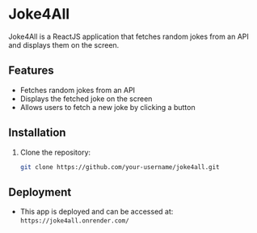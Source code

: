 # Joke4All

Joke4All is a ReactJS application that fetches random jokes from an API and displays them on the screen.

## Features

- Fetches random jokes from an API
- Displays the fetched joke on the screen
- Allows users to fetch a new joke by clicking a button

## Installation

1. Clone the repository:

   ```bash
   git clone https://github.com/your-username/joke4all.git

## Deployment

- This app is deployed and can be accessed at: ``` https://joke4all.onrender.com/ ```
